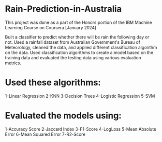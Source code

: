 # Rain-Prediction-in-Australia
This project was done as a part of the Honors portion of the IBM Machine Learning Course on Coursera [January 2024]

Built a classifier to predict whether there will be rain the following day or not.
Used a rainfall dataset from Australian Government's Bureau of Meteorology, cleaned the data, and applied different classification algorithm on the data. Used classification algorithms to create a model based on the training data and evaluated the testing data using various evaluation metrics.

# Used these algorithms:

 1-Linear Regression
 2-KNN
 3-Decision Trees
 4-Logistic Regression
 5-SVM

# Evaluated the models using:

 1-Accuracy Score
 2-Jaccard Index
 3-F1-Score
 4-LogLoss
 5-Mean Absolute Error
 6-Mean Squared Error
 7-R2-Score
